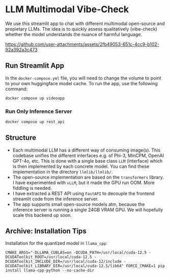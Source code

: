 # LLM Multimodal Vibe-Check
We use this streamlit app to chat with different multimodal open-source and propietary LLMs. The idea is to quickly assess qualitatively (vibe-check) whether the model understands the nuance of harmful language.

https://github.com/user-attachments/assets/2fb49053-651c-4cc9-b102-92a392a3c473

## Run Streamlit App
In the `docker-compose.yml` file, you will need to change the volume to point to your own huggingface model cache. To run the app, use the following command:
```bash
docker compose up videoapp
```

### Run Only Inference Server
```bash
docker compose up rest_api
```

## Structure
* Each multimodal LLM has a different way of consuming image(s). This codebase unifies the different interfaces e.g. of Phi-3, MinCPM, OpenAI GPT-4o, etc. This is done with a single base class `LLM` (interface) which is then implemented by each concrete model. You can find these implementation in the directory `llmlib/llmlib/`.
* The open-source implementation are based on the `transformers` library. I have experimented with `vLLM`, but it made the GPU run OOM. More fiddling is needed.
* I have extracted a REST API using `FastAPI` to decouple the frontend streamlit code from the inference server.
* The app supports small open-source models atm, because the inference server is running a single 24GB VRAM GPU. We will hopefully scale this backend up soon.

## Archive: Installation Tips
Installation for the quantized model in `llama_cpp`:
```shell
CMAKE_ARGS="-DLLAMA_CUBLAS=on -DCUDA_PATH=/usr/local/cuda-12.5 -DCUDAToolkit_ROOT=/usr/local/cuda-12.5 -DCUDAToolkit_INCLUDE_DIR=/usr/local/cuda-12/include -DCUDAToolkit_LIBRARY_DIR=/usr/local/cuda-12.5/lib64" FORCE_CMAKE=1 pip install llama-cpp-python --no-cache-dir
```
